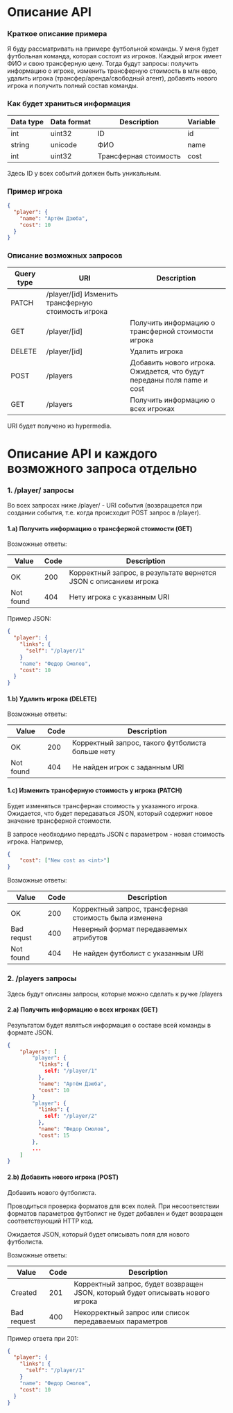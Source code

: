 # Описание API

### Краткое описание примера 

Я буду рассматривать на примере футбольной команды. У меня будет футбольная команда, которая состоит из игроков. Каждый игрок имеет ФИО и свою трансферную цену. Тогда будут запросы: получить информацию о игроке, изменить трансферную стоимость в млн евро, удалить игрока (трансфер/аренда/свободный агент), добавить нового игрока и получить полный состав команды.

### Как будет храниться информация

| Data type | Data format | Description | Variable |
| ------ | ------ | ------ | ------ |
| int | uint32 | ID | id |
| string | unicode | ФИО | name |
| int | uint32 | Трансферная стоимость | cost |

Здесь ID у всех событий должен быть уникальным. 

### Пример игрока

```json
{
  "player": {    
    "name": "Артём Дзюба",
    "cost": 10
  }
}
```

### Описание возможных запросов

| Query type | URI | Description |
| ------ | ------ | ------ |
|  PATCH | /player/[id] Изменить трансферную стоимость игрока |
|  GET | /player/[id] | Получить информацию о трансферной стоимости игрока |
|  DELETE | /player/[id] | Удалить игрока |
|  POST | /players | Добавить нового игрока. Ожидается, что будут переданы поля name и cost |
| GET | /players | Получить информацию о всех игроках |
  
  URI будет получено из hypermedia.

# Описание API и каждого возможного запроса отдельно 

### 1. /player/<id> запросы

Во всех запросах ниже /player/<id> - URI события (возвращается при создании события, т.е. когда происходит POST запрос в /player).

#### 1.a) Получить информацию о трансферной стоимости (GET)

Возможные ответы:

| Value | Code | Description |
| ------ | ------ | ------ |
|  OK | 200 | Корректный запрос, в результате вернется JSON с описанием игрока |
|  Not found | 404 | Нету игрока с указанным URI |

Пример JSON:


```json
{
  "player": {
    "links": {
      "self": "/player/1"
    }
    "name": "Федор Смолов",
    "cost": 10
  }
}
```

#### 1.b) Удалить игрока (DELETE)

Возможные ответы:

| Value | Code | Description |
| ------ | ------ | ------ |
|  OK | 200 | Корректный запрос, такого футболиста больше нету |
|  Not found | 404 | Не найден игрок с заданным URI |

#### 1.c) Изменить трансферную стоимость у игрока (PATCH)

Будет изменяться трансферная стоимость у указанного игрока. Ожидается, что будет передаваться JSON, который содержит новое значение трансферной стоимости.

В запросе необходимо передать JSON с параметром <cost> - новая стоимость игрока. Например,

```json
{
    "cost": ["New cost as <int>"]
}
```

Возможные ответы:

| Value | Code | Description |
| ------ | ------ | ------ |
|  OK | 200 | Корректный запрос, трансферная стоимость была изменена |
|  Bad requst | 400 | Неверный формат передаваемых атрибутов |
|  Not found | 404 | Не найден футболист с указанным URI |

### 2. /players запросы

Здесь будут описаны запросы, которые можно сделать к ручке /players

#### 2.a) Получить информацию о всех игроках (GET)

Результатом будет являться информация о составе всей команды в формате JSON.

```json
{    
    "players": [
        "player": {
          "links": {
            self: "/player/1"
          },
          "name": "Артём Дзюба",
          "cost": 10
        }
        "player": {
          "links": {
            self: "/player/2"
          },
          "name": "Федор Смолов",
          "cost": 15
        },
        ...
    ]
}
```

#### 2.b) Добавить нового игрока (POST)

Добавить нового футболиста.

Проводиться проверка форматов для всех полей. При несоответствии форматов параметров футболист не будет добавлен и будет возвращен соответствующий HTTP код.

Ожидается JSON, который будет описывать поля для нового футболиста.

Возможные ответы:

| Value | Code | Description |
| ------ | ------ | ------ |
|  Created | 201 | Корректный запрос, будет возвращен JSON, который будет описывать нового игрока |
|  Bad request | 400 | Некорректный запрос или список передаваемых параметров |

Пример ответа при 201:

```json
{
  "player": {
    "links": {
      "self": "/player/1"
    }
    "name": "Федор Смолов",
    "cost": 10
  }
}
```

